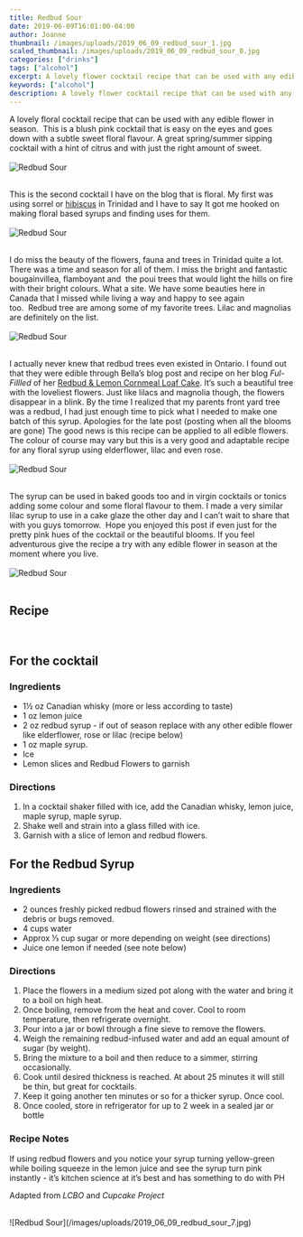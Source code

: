 ```yaml
---
title: Redbud Sour
date: 2019-06-09T16:01:00-04:00
author: Joanne
thumbnail: /images/uploads/2019_06_09_redbud_sour_1.jpg
scaled_thumbnail: /images/uploads/2019_06_09_redbud_sour_0.jpg
categories: ["drinks"]
tags: ["alcohol"]
excerpt: A lovely flower cocktail recipe that can be used with any edible flower in season
keywords: ["alcohol"]
description: A lovely flower cocktail recipe that can be used with any edible flower in season
---
```


A lovely floral cocktail recipe that can be used with any edible flower in season.  This is a blush pink cocktail that is easy on the eyes and goes down with a subtle sweet floral flavour. A great spring/summer sipping cocktail with a hint of citrus and with just the right amount of sweet. 
</br>
</br>
![Redbud Sour](/images/uploads/2019_06_09_redbud_sour_2.jpg)
</br>
</br>

This is the second cocktail I have on the blog that is floral. My first was using sorrel or [hibiscus](https://www.oliveandmango.com/winter-sorrel-hibiscus-margarita/) in Trinidad and I have to say It got me hooked on making floral based syrups and finding uses for them. 
</br>
</br>
![Redbud Sour](/images/uploads/2019_06_09_redbud_sour_3.jpg)
</br>
</br>

I do miss the beauty of the flowers, fauna and trees in Trinidad quite a lot. There was a time and season for all of them. I miss the bright and fantastic bougainvillea, flamboyant and  the poui trees that would light the hills on fire with their bright colours. What a site. We have some beauties here in Canada that I missed while living a way and happy to see again too.  Redbud tree are among some of my favorite trees. Lilac and magnolias are definitely on the list.
</br>
</br>
![Redbud Sour](/images/uploads/2019_06_09_redbud_sour_4.jpg)
</br>
</br>

I actually never knew that redbud trees even existed in Ontario. I found out that they were edible through Bella’s blog post and recipe on her blog _Ful-Fillled_ of her <span class="highlight"><a rel="nofollow" href="https://www.ful-filled.com/2017/03/25/redbud-lemon-cornmeal-loaf-cake/">Redbud &amp; Lemon Cornmeal Loaf Cake</a></span>. It’s such a beautiful tree with the loveliest flowers. Just like lilacs and magnolia though, the flowers disappear in a blink. By the time I realized that my parents front yard tree was a redbud, I had just enough time to pick what I needed to make one batch of this syrup. Apologies for the late post (posting when all the blooms are gone) The good news is this recipe can be applied to all edible flowers. The colour of course may vary but this is a very good and adaptable recipe for any floral syrup using elderflower, lilac and even rose. 
</br>
</br>
![Redbud Sour](/images/uploads/2019_06_09_redbud_sour_5.jpg)
</br>
</br>

The syrup can be used in baked goods too and in virgin cocktails or tonics adding some colour and some floral flavour to them. I made a very similar lilac syrup to use in a cake glaze the other day and I can’t wait to share that with you guys tomorrow.  Hope you enjoyed this post if even just for the pretty pink hues of the cocktail or the beautiful blooms. If you feel adventurous give the recipe a try with any edible flower in season at the moment where you live.
</br>
</br>
![Redbud Sour](/images/uploads/2019_06_09_redbud_sour_6.jpg)
</br>
</br>

## Recipe
</br>

## For the cocktail 
### Ingredients

* <span itemprop="ingredients">1&frac12; oz Canadian whisky (more or less according to taste) </span>
* <span itemprop="ingredients">1 oz lemon juice </span>
* <span itemprop="ingredients">2 oz redbud syrup - if out of season replace with any other edible flower like elderflower, rose or lilac (recipe below) </span>
* <span itemprop="ingredients">1 oz maple syrup. </span>
* <span itemprop="ingredients">Ice </span>
* <span itemprop="ingredients">Lemon slices and Redbud Flowers to garnish </span>

### Directions
1. In a cocktail shaker filled with ice, add the Canadian whisky, lemon juice, maple syrup, maple syrup. 
2. Shake well and strain into a glass filled with ice. 
3. Garnish with a slice of lemon and redbud flowers. 


## For the Redbud Syrup
### Ingredients 

* <span itemprop="ingredients"> 2 ounces freshly picked redbud flowers rinsed and strained with the debris or bugs removed. </span>
* <span itemprop="ingredients"> 4 cups water</span>
* <span itemprop="ingredients"> Approx &frac13; cup sugar or more depending on weight (see directions) </span>
* <span itemprop="ingredients"> Juice one lemon if needed (see note below) </span>

### Directions

1. Place the flowers in a medium sized pot along with the water and bring it to a boil on high heat.
1. Once boiling, remove from the heat and cover. Cool to room temperature, then refrigerate overnight.
1. Pour into a jar or bowl through a fine sieve to remove the flowers.
1. Weigh the remaining redbud-infused water and add an equal amount of sugar (by weight).
1. Bring the mixture to a boil and then reduce to a simmer, stirring occasionally. 
2. Cook until desired thickness is reached. At about 25 minutes it will still be thin, but great for cocktails. 
3. Keep it going another ten minutes or so for a thicker syrup. Once cool.
4. Once cooled, store in refrigerator for up to 2 week in a sealed jar or bottle

### Recipe Notes
If using redbud flowers and you notice your syrup turning yellow-green while boiling squeeze in the lemon juice and see the syrup turn pink instantly - it’s kitchen science at it’s best and has something to do with PH
</br>

Adapted from _LCBO_ and _Cupcake Project_

</br>
![Redbud Sour](/images/uploads/2019_06_09_redbud_sour_7.jpg)
